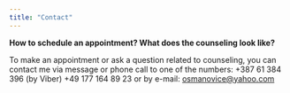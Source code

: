 ```yaml
---
title: "Contact"
---
```


**How to schedule an appointment? What does the counseling look like?**

To make an appointment or ask a question related to counseling, you can contact me via message or phone call to one of the numbers: +387 61 384 396 (by Viber)
               +49 177 164 89 23
               or by e-mail: osmanovice@yahoo.com
